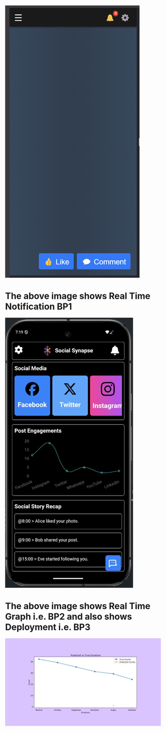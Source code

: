 ![Alt text](src/image2.png)

# The above image shows **Real Time Notification** BP1

![Alt text](src/appImage.jpeg)

# The above image shows **Real Time Graph** i.e. **BP2** and also shows **Deployment** i.e. **BP3**

![Alt text](src/Plot.jpg)

